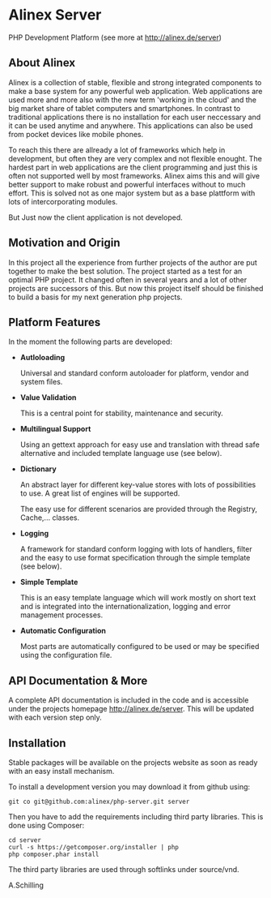 Alinex Server
=============

PHP Development Platform (see more at http://alinex.de/server)

About Alinex
------------

Alinex is a collection of stable, flexible and strong integrated components to
make a base system for any powerful web application. Web applications are used
more and more also with the new term 'working in the cloud' and the big market
share of tablet computers and smartphones. In contrast to traditional
applications there is no installation for each user neccessary and it can be
used anytime and anywhere. This applications can also be used from pocket
devices like mobile phones.

To reach this there are allready a lot of frameworks which help in development,
but often they are very complex and not flexible enought. The hardest part in
web applications are the client programming and just this is often not
supported well by most frameworks. Alinex aims this and will give better support
to make robust and powerful interfaces without to much effort. This is solved
not as one major system but as a base plattform with lots of intercorporating
modules.

But Just now the client application is not developed.

Motivation and Origin
---------------------

In this project all the experience from further projects of the author are put
together to make the best solution. The project started as a test for an optimal
PHP project.
It changed often in several years and a lot of other projects are successors of
this. But now this project itself should be finished to build a basis for my
next generation php projects.

Platform Features
-----------------

In the moment the following parts are developed:

- **Autloloading**

  Universal and standard conform autoloader for platform, vendor and system
  files.

- **Value Validation**

  This is a central point for stability, maintenance and security.

- **Multilingual Support**

  Using an gettext approach for easy use and translation with thread safe
  alternative and included template language use (see below).

- **Dictionary**

  An abstract layer for different key-value stores with lots of possibilities
  to use. A great list of engines will be supported.

  The easy use for different scenarios are provided through the Registry,
  Cache,... classes.

- **Logging**

  A framework for standard conform logging with lots of handlers, filter and
  the easy to use format specification through the simple template (see below).

- **Simple Template**

  This is an easy template language which will work mostly on short text and is
  integrated into the internationalization, logging and error management
  processes.

- **Automatic Configuration**

  Most parts are automatically configured to be used or may be specified using
  the configuration file.


API Documentation & More
---------------------

A complete API documentation is included in the code and is accessible
under the projects homepage http://alinex.de/server.
This will be updated with each version step only.

Installation
------------

Stable packages will be available on the projects website as soon as ready with
an easy install mechanism.

To install a development version you may download it from github using:

    git co git@github.com:alinex/php-server.git server

Then you have to add the requirements including third party libraries. This is
done using Composer:

    cd server
    curl -s https://getcomposer.org/installer | php
    php composer.phar install

The third party libraries are used through softlinks under source/vnd.

A.Schilling
